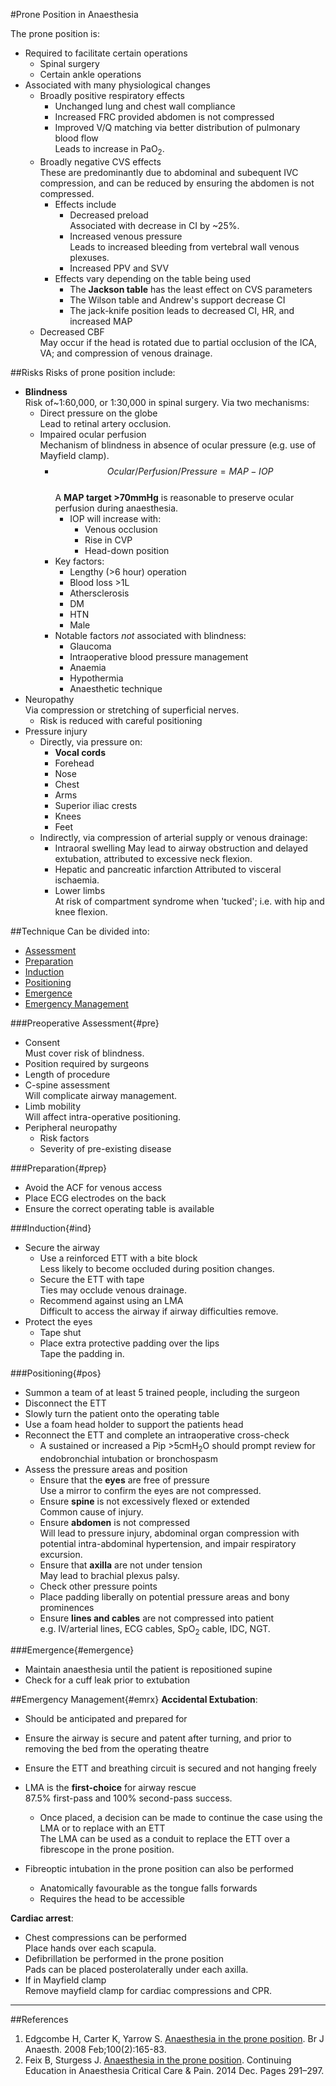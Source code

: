 #Prone Position in Anaesthesia

The prone position is:
* Required to facilitate certain operations
	* Spinal surgery
	* Certain ankle operations
* Associated with many physiological changes
	* Broadly positive respiratory effects
		* Unchanged lung and chest wall compliance
		* Increased FRC provided abdomen is not compressed
		* Improved V/Q matching via better distribution of pulmonary blood flow   
		Leads to increase in PaO<sub>2</sub>.
	* Broadly negative CVS effects  
	These are predominantly due to abdominal and subequent IVC compression, and can be reduced by ensuring the abdomen is not compressed.
		* Effects include
			* Decreased preload  
			Associated with decrease in CI by ~25%.
			* Increased venous pressure  
			Leads to increased bleeding from vertebral wall venous plexuses.
			* Increased PPV and SVV
		* Effects vary depending on the table being used
			* The **Jackson table** has the least effect on CVS parameters
			* The Wilson table and Andrew's support decrease CI
			* The jack-knife position leads to decreased CI, HR, and increased MAP
	* Decreased CBF  
	May occur if the head is rotated due to partial occlusion of the ICA, VA; and compression of venous drainage.


##Risks
Risks of prone position include:
* **Blindness**  
Risk of~1:60,000, or 1:30,000 in spinal surgery. Via two mechanisms:
	* Direct pressure on the globe  
	Lead to retinal artery occlusion.
	* Impaired ocular perfusion  
	Mechanism of blindness in absence of ocular pressure (e.g. use of Mayfield clamp).
		* $$Ocular / Perfusion / Pressure = MAP - IOP$$  
		A **MAP target >70mmHg** is reasonable to preserve ocular perfusion during anaesthesia.
			* IOP will increase with:
				* Venous occlusion
				* Rise in CVP
				* Head-down position
		* Key factors:
			* Lengthy (>6 hour) operation
			* Blood loss >1L
			* Athersclerosis
			* DM
			* HTN
			* Male
		* Notable factors *not* associated with blindness:
			* Glaucoma
			* Intraoperative blood pressure management
			* Anaemia
			* Hypothermia
			* Anaesthetic technique
* Neuropathy  
Via compression or stretching of superficial nerves.
	* Risk is reduced with careful positioning
* Pressure injury
	* Directly, via pressure on:
		* **Vocal cords**
		* Forehead
		* Nose
		* Chest
		* Arms
		* Superior iliac crests
		* Knees
		* Feet
	* Indirectly, via compression of arterial supply or venous drainage:
		* Intraoral swelling
		May lead to airway obstruction and delayed extubation, attributed to excessive neck flexion.
		* Hepatic and pancreatic infarction 
		Attributed to visceral ischaemia.
		* Lower limbs  
		At risk of compartment syndrome when 'tucked'; i.e. with hip and knee flexion.



##Technique
Can be divided into:
* [Assessment](#pre)
* [Preparation](#prep)
* [Induction](#ind)
* [Positioning](#pos)
* [Emergence](#emergence)
* [Emergency Management](#emrx)


###Preoperative Assessment{#pre}
* Consent  
Must cover risk of blindness.
* Position required by surgeons
* Length of procedure
* C-spine assessment  
Will complicate airway management.
* Limb mobility  
Will affect intra-operative positioning.
* Peripheral neuropathy
	* Risk factors
	* Severity of pre-existing disease


###Preparation{#prep}
* Avoid the ACF for venous access
* Place ECG electrodes on the back
* Ensure the correct operating table is available


###Induction{#ind}
* Secure the airway
	* Use a reinforced ETT with a bite block  
	Less likely to become occluded during position changes.
	* Secure the ETT with tape  
	Ties may occlude venous drainage.
	* Recommend against using an LMA  
	Difficult to access the airway if airway difficulties remove.
* Protect the eyes
	* Tape shut
	* Place extra protective padding over the lips  
	Tape the padding in.


###Positioning{#pos}
* Summon a team of at least 5 trained people, including the surgeon
* Disconnect the ETT
* Slowly turn the patient onto the operating table
* Use a foam head holder to support the patients head
* Reconnect the ETT and complete an intraoperative cross-check
	* A sustained or increased a Pip >5cmH<sub>2</sub>O should prompt review for endobronchial intubation or bronchospasm
* Assess the pressure areas and position
	* Ensure that the **eyes** are free of pressure  
	Use a mirror to confirm the eyes are not compressed.
	* Ensure **spine** is not excessively flexed or extended  
	Common cause of injury.
	* Ensure **abdomen** is not compressed  
	Will lead to pressure injury, abdominal organ compression with potential intra-abdominal hypertension, and impair respiratory excursion.
	* Ensure that **axilla** are not under tension  
	May lead to brachial plexus palsy.
	* Check other pressure points
	* Place padding liberally on potential pressure areas and bony prominences
	* Ensure **lines and cables** are not compressed into patient  
	e.g. IV/arterial lines, ECG cables, SpO<sub>2</sub> cable, IDC, NGT.


###Emergence{#emergence}
* Maintain anaesthesia until the patient is repositioned supine
* Check for a cuff leak prior to extubation


##Emergency Management{#emrx}
**Accidental Extubation**:
* Should be anticipated and prepared for
* Ensure the airway is secure and patent after turning, and prior to removing the bed from the operating theatre
* Ensure the ETT and breathing circuit is secured and not hanging freely

* LMA is the **first-choice** for airway rescue  
87.5% first-pass and 100% second-pass success.
	* Once placed, a decision can be made to continue the case using the LMA or to replace with an ETT  
	The LMA can be used as a conduit to replace the ETT over a fibrescope in the prone position.
* Fibreoptic intubation in the prone position can also be performed
	* Anatomically favourable as the tongue falls forwards
	* Requires the head to be accessible


**Cardiac arrest**:
* Chest compressions can be performed  
Place hands over each scapula.
* Defibrillation be performed in the prone position  
Pads can be placed posterolaterally under each axilla.
* If in Mayfield clamp  
Remove mayfield clamp for cardiac compressions and CPR.

---
##References
1. Edgcombe H, Carter K, Yarrow S. [Anaesthesia in the prone position](https://academic.oup.com/bja/article/100/2/165/272685). Br J Anaesth. 2008 Feb;100(2):165-83. 
2. Feix B, Sturgess J. [Anaesthesia in the prone position](https://academic.oup.com/bjaed/article/14/6/291/247907). Continuing Education in Anaesthesia Critical Care & Pain. 2014 Dec. Pages 291–297. 